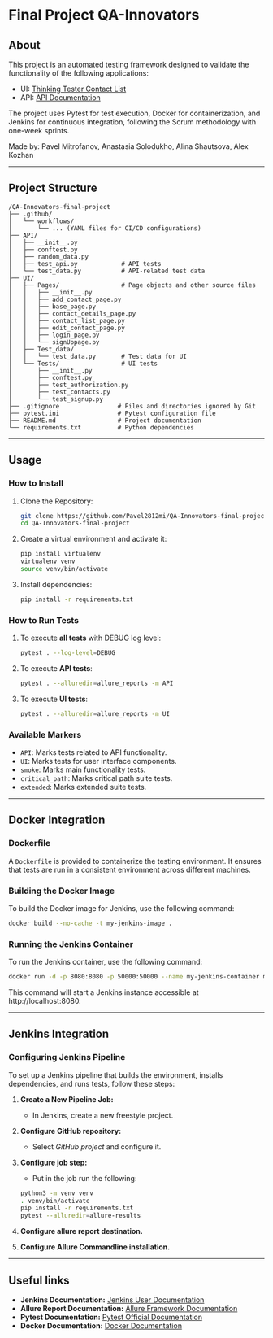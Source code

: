 # Final Project QA-Innovators

## About

This project is an automated testing framework designed to validate the functionality of the following applications:
- UI: [Thinking Tester Contact List](https://thinking-tester-contact-list.herokuapp.com/)
- API: [API Documentation](https://documenter.getpostman.com/view/4012288/TzK2bEa8)

The project uses Pytest for test execution, Docker for containerization, and Jenkins for continuous integration, following the Scrum methodology with one-week sprints.

Made by: Pavel Mitrofanov, Anastasia Solodukho, Alina Shautsova, Alex Kozhan

---

## Project Structure
```
/QA-Innovators-final-project
├── .github/
│   └── workflows/
│       └── ... (YAML files for CI/CD configurations)
├── API/
│   ├── __init__.py
│   ├── conftest.py
│   ├── random_data.py
│   ├── test_api.py            # API tests
│   └── test_data.py           # API-related test data
├── UI/
│   ├── Pages/                 # Page objects and other source files
│   │   ├── __init__.py
│   │   ├── add_contact_page.py
│   │   ├── base_page.py
│   │   ├── contact_details_page.py
│   │   ├── contact_list_page.py
│   │   ├── edit_contact_page.py
│   │   ├── login_page.py
│   │   └── signUppage.py
│   ├── Test_data/
│   │   └── test_data.py       # Test data for UI
│   └── Tests/                 # UI tests
│       ├── __init__.py
│       ├── conftest.py
│       ├── test_authorization.py
│       ├── test_contacts.py
│       └── test_signup.py
├── .gitignore                # Files and directories ignored by Git
├── pytest.ini                # Pytest configuration file
├── README.md                 # Project documentation
└── requirements.txt          # Python dependencies

```

---

## Usage

### How to Install

1. Clone the Repository:
    ```bash
    git clone https://github.com/Pavel2812mi/QA-Innovators-final-project.git
    cd QA-Innovators-final-project
    ```

2. Create a virtual environment and activate it:
    ```bash
    pip install virtualenv
    virtualenv venv
    source venv/bin/activate
    ```

3. Install dependencies:
    ```bash
    pip install -r requirements.txt
    ```

### How to Run Tests

1. To execute **all tests** with DEBUG log level:
    ```bash
    pytest . --log-level=DEBUG
    ```

2. To execute **API tests**:
    ```bash
    pytest . --alluredir=allure_reports -m API
    ```

3. To execute **UI tests**:
    ```bash
    pytest . --alluredir=allure_reports -m UI 
    ```

### Available Markers

- `API`: Marks tests related to API functionality.
- `UI`: Marks tests for user interface components.
- `smoke`: Marks main functionality tests.
- `critical_path`: Marks critical path suite tests.
- `extended`: Marks extended suite tests.

---

## Docker Integration

### Dockerfile

A `Dockerfile` is provided to containerize the testing environment. It ensures that tests are run in a consistent environment across different machines.

### Building the Docker Image

To build the Docker image for Jenkins, use the following command:

```bash
docker build --no-cache -t my-jenkins-image .
```

### Running the Jenkins Container

To run the Jenkins container, use the following command:

```bash
docker run -d -p 8080:8080 -p 50000:50000 --name my-jenkins-container my-jenkins-image
```

This command will start a Jenkins instance accessible at http://localhost:8080.

---

## Jenkins Integration

### Configuring Jenkins Pipeline

To set up a Jenkins pipeline that builds the environment, installs dependencies, and runs tests, follow these steps:

1. **Create a New Pipeline Job:**
   - In Jenkins, create a new freestyle project.

2. **Configure GitHub repository:**
   - Select *GitHub project* and configure it.

3. **Configure job step:**
   - Put in the job run the following:
   ```bash
   python3 -m venv venv
   . venv/bin/activate
   pip install -r requirements.txt
   pytest --alluredir=allure-results
   ```

4. **Configure allure report destination.**

5. **Configure Allure Commandline installation.**

---

## Useful links

- **Jenkins Documentation:** [Jenkins User Documentation](https://www.jenkins.io/doc/)
- **Allure Report Documentation:** [Allure Framework Documentation](https://docs.qameta.io/allure/)
- **Pytest Documentation:** [Pytest Official Documentation](https://docs.pytest.org/en/stable/)
- **Docker Documentation:** [Docker Documentation](https://docs.docker.com/)
